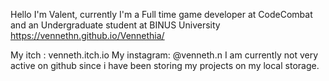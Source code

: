Hello I'm Valent, currently I'm a Full time game developer at CodeCombat and an Undergraduate student at BINUS University
https://vennethn.github.io/Vennethia/

My itch : venneth.itch.io
My instagram: @venneth.n
I am currently not very active on github since i have been storing my projects on my local storage.

<!---
VennethN/VennethN is a ✨ special ✨ repository because its `README.md` (this file) appears on your GitHub profile.
You can click the Preview link to take a look at your changes.
--->
